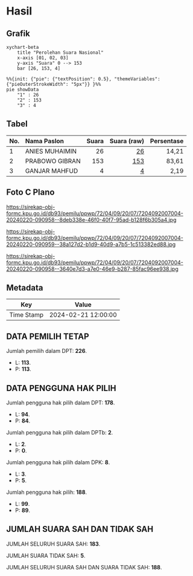 # Hasil

## Grafik

```mermaid
xychart-beta
    title "Perolehan Suara Nasional"
    x-axis [01, 02, 03]
    y-axis "Suara" 0 --> 153
    bar [26, 153, 4]
```

```mermaid
%%{init: {"pie": {"textPosition": 0.5}, "themeVariables": {"pieOuterStrokeWidth": "5px"}} }%%
pie showData
    "1" : 26
    "2" : 153
    "3" : 4
```

## Tabel

| No. | Nama Paslon    | Suara | Suara (raw) | Persentase |
|:--- |:-------------- | -----:| -----------:| ----------:|
| 1   | ANIES MUHAIMIN | 26    | [26][p-1]   | 14,21      |
| 2   | PRABOWO GIBRAN | 153   | [153][p-2]  | 83,61      |
| 3   | GANJAR MAHFUD  | 4     | [4][p-3]    | 2,19       |


[p-1]: https://github.com/gigit-pemilu/pemilu-2024/blob/main/pilpres/hitung-suara/sub/72-sulawesi-tengah/sub/04-toli-toli/sub/09-toli-toli-utara/sub/2007-salumpaga/sub/004-tps/sub/paslon-1.txt
[p-2]: https://github.com/gigit-pemilu/pemilu-2024/blob/main/pilpres/hitung-suara/sub/72-sulawesi-tengah/sub/04-toli-toli/sub/09-toli-toli-utara/sub/2007-salumpaga/sub/004-tps/sub/paslon-2.txt
[p-3]: https://github.com/gigit-pemilu/pemilu-2024/blob/main/pilpres/hitung-suara/sub/72-sulawesi-tengah/sub/04-toli-toli/sub/09-toli-toli-utara/sub/2007-salumpaga/sub/004-tps/sub/paslon-3.txt

## Foto C Plano

https://sirekap-obj-formc.kpu.go.id/db93/pemilu/ppwp/72/04/09/20/07/7204092007004-20240220-090958--8deb338e-46f0-40f7-95ad-b128f6b305a4.jpg

https://sirekap-obj-formc.kpu.go.id/db93/pemilu/ppwp/72/04/09/20/07/7204092007004-20240220-090959--38a127d2-b1d9-40d9-a7b5-1c513382ed88.jpg

https://sirekap-obj-formc.kpu.go.id/db93/pemilu/ppwp/72/04/09/20/07/7204092007004-20240220-090958--3640e7d3-a7e0-46e9-b287-85fac96ee938.jpg


## Metadata

| Key        | Value               |
| ---------- | ------------------- |
| Time Stamp | 2024-02-21 12:00:00 |


## DATA PEMILIH TETAP

Jumlah pemilih dalam DPT: **226**.
 * L: **113**.
 * P: **113**.

## DATA PENGGUNA HAK PILIH

Jumlah pengguna hak pilih dalam DPT: **178**.
 * L: **94**.
 * P: **84**.

Jumlah pengguna hak pilih dalam DPTb: **2**.
 * L: **2**.
 * P: **0**.

Jumlah pengguna hak pilih dalam DPK: **8**.
 * L: **3**.
 * P: **5**.

Jumlah pengguna hak pilih: **188**.
 * L: **99**.
 * P: **89**.

## JUMLAH SUARA SAH DAN TIDAK SAH

JUMLAH SELURUH SUARA SAH: **183**.

JUMLAH SUARA TIDAK SAH: **5**.

JUMLAH SELURUH SUARA SAH DAN SUARA TIDAK SAH: **188**.



